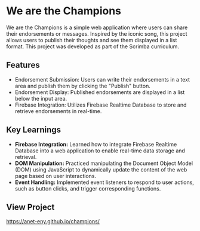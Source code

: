 # We are the Champions

We are the Champions is a simple web application where users can share their endorsements or messages. Inspired by the iconic song, this project allows users to publish their thoughts and see them displayed in a list format. This project was developed as part of the Scrimba curriculum.

## Features

- Endorsement Submission: Users can write their endorsements in a text area and publish them by clicking the "Publish" button.
- Endorsement Display: Published endorsements are displayed in a list below the input area.
- Firebase Integration: Utilizes Firebase Realtime Database to store and retrieve endorsements in real-time.

## Key Learnings

- **Firebase Integration:** Learned how to integrate Firebase Realtime Database into a web application to enable real-time data storage and retrieval.
- **DOM Manipulation:** Practiced manipulating the Document Object Model (DOM) using JavaScript to dynamically update the content of the web page based on user interactions.
- **Event Handling:** Implemented event listeners to respond to user actions, such as button clicks, and trigger corresponding functions.

## View Project

https://anet-eny.github.io/champions/
